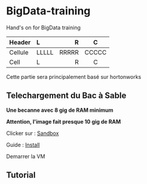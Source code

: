 # BigData-training
Hand's on for BigData training

| Header   | L      | R      | C
| ---      | :---   | ---:   | :---:
| Cellule  | LLLLL  | RRRRR  | CCCCC
| Cell     | L      | R      | C

Cette partie sera principalement basé sur hortonworks

## Telechargement du Bac à Sable

**Une becanne avec 8 gig de RAM minimum**

**Attention, l'image fait presque 10 gig de RAM**

Clicker sur : [Sandbox](https://fr.hortonworks.com/downloads/#sandbox)

Guide : [Install](https://fr.hortonworks.com/tutorial/sandbox-deployment-and-install-guide/)

Demarrer la VM

## Tutorial




